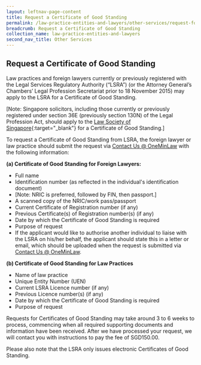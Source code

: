 ```yaml
---
layout: leftnav-page-content
title: Request a Certificate of Good Standing
permalink: /law-practice-entities-and-lawyers/other-services/request-for-a-certificate-of-good-standing/
breadcrumb: Request a Certificate of Good Standing
collection_name: law-practice-entities-and-lawyers
second_nav_title: Other Services
---
```


Request a Certificate of Good Standing
---

Law practices and foreign lawyers currently or previously registered with the Legal Services Regulatory Authority (“LSRA”) (or the Attorney General’s Chambers’ Legal Profession Secretariat prior to 18 November 2015) may apply to the LSRA for a Certificate of Good Standing.

[Note: Singapore solicitors, including those currently or previously registered under section 36E (previously section 130N) of the Legal Profession Act, should apply to the [Law Society of Singapore](https://www.lawsociety.org.sg/For-Lawyers/Running-Your-Practice/Applying-for-Certificate-of-Standing){:target="_blank"} for a Certificate of Good Standing.]

To request a Certificate of Good Standing from LSRA, the foreign lawyer or law practice should submit the request via [Contact Us @ OneMinLaw](https://www.mlaw.gov.sg/eservices/enquiry/) with the following information:

**(a) Certificate of Good Standing for Foreign Lawyers:**
* Full name
* Identification number (as reflected in the individual's identification document)
* [Note: NRIC is preferred, followed by FIN, then passport.] 
* A scanned copy of the NRIC/work pass/passport
* Current Certificate of Registration number (if any)
* Previous Certificate(s) of Registration number(s) (if any)
* Date by which the Certificate of Good Standing is required
* Purpose of request
* If the applicant would like to authorise another individual to liaise with the LSRA on his/her behalf, the applicant should state this in a letter or email, which should be uploaded when the request is submitted via [Contact Us @ OneMinLaw](https://www.mlaw.gov.sg/eservices/enquiry/). 

**(b) Certificate of Good Standing for Law Practices**
* Name of law practice
* Unique Entity Number (UEN)
* Current LSRA Licence number (if any)
* Previous Licence number(s) (if any)
* Date by which the Certificate of Good Standing is required
* Purpose of request

Requests for Certificates of Good Standing may take around 3 to 6 weeks to process, commencing when all required supporting documents and information have been received. After we have processed your request, we will contact you with instructions to pay the fee of SGD150.00.

Please also note that the LSRA only issues electronic Certificates of Good Standing. 
